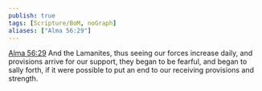 ```yaml
---
publish: true
tags: [Scripture/BoM, noGraph]
aliases: ["Alma 56:29"]
---
```

[Alma 56:29](https://churchofjesuschrist.org/study/scriptures/bofm/alma/56?lang=eng&id=p29#p29) And the Lamanites, thus seeing our forces increase daily, and provisions arrive for our support, they began to be fearful, and began to sally forth, if it were possible to put an end to our receiving provisions and strength.
